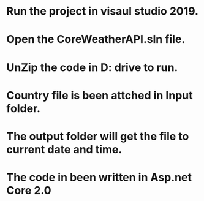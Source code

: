# Run the project in visaul studio 2019.
# Open the CoreWeatherAPI.sln file.
# UnZip the code in D: drive to run.
# Country file is been attched in Input folder.
# The output folder will get the file to current date and time.
# The code in been written in Asp.net Core 2.0
